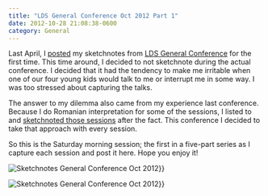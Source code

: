 ```yaml
---
title: "LDS General Conference Oct 2012 Part 1"
date: 2012-10-28 21:08:38-0600
category: General
---
```


Last April, I <a href="https://www.bennorris.blog/2012/04/05/lds-general-conference.html" title="LDS General Conference April 2012">posted</a> my sketchnotes from <a href="http://www.lds.org/general-conference/about-general-conference" title="LDS General Conference" target="_blank">LDS General Conference</a> for the first time. This time around, I decided to not sketchnote during the actual conference. I decided that it had the tendency to make me irritable when one of our four young kids would talk to me or interrupt me in some way. I was too stressed about capturing the talks.

The answer to my dilemma also came from my experience last conference. Because I do Romanian interpretation for some of the sessions, I listed to and <a href="https://www.bennorris.blog/2012/05/14/lds-general-conference.html" title="LDS General Conference April 2012 Part II">sketchnoted those sessions</a> after the fact. This conference I decided to take that approach with every session.

So this is the Saturday morning session; the first in a five-part series as I capture each session and post it here. Hope you enjoy it!

<img src="https://www.gospelsketcher.org/uploads/2021/d0df9c98c7.jpg" alt="Sketchnotes General Conference Oct 2012" gallery="oct2012">}}

<img src="https://www.gospelsketcher.org/uploads/2021/06555d8352.jpg" alt="Sketchnotes General Conference Oct 2012" gallery="oct2012">}}
